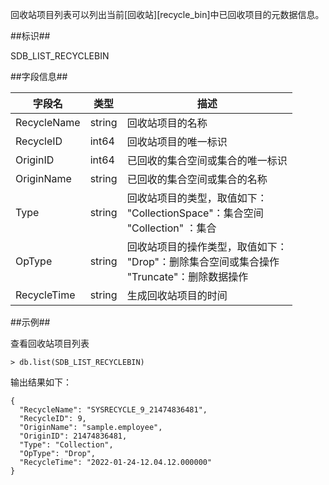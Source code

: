 [^_^]:
    回收站项目列表

回收站项目列表可以列出当前[回收站][recycle_bin]中已回收项目的元数据信息。

##标识##

SDB_LIST_RECYCLEBIN

##字段信息##

| 字段名          | 类型       | 描述 |
| --------------- | ---------- | ---- |
| RecycleName     | string     | 回收站项目的名称 |
| RecycleID       | int64      | 回收站项目的唯一标识 |
| OriginID        | int64      | 已回收的集合空间或集合的唯一标识   |
| OriginName      | string     | 已回收的集合空间或集合的名称 |
| Type            | string     | 回收站项目的类型，取值如下：<br>"CollectionSpace"：集合空间<br>"Collection" ：集合 |
| OpType          | string     | 回收站项目的操作类型，取值如下：<br>"Drop"：删除集合空间或集合操作<br>"Truncate"：删除数据操作 |
| RecycleTime     | string     | 生成回收站项目的时间 |

##示例##

查看回收站项目列表

```lang-javascript
> db.list(SDB_LIST_RECYCLEBIN)
```

输出结果如下：

```lang-json
{
  "RecycleName": "SYSRECYCLE_9_21474836481",
  "RecycleID": 9,
  "OriginName": "sample.employee",
  "OriginID": 21474836481,
  "Type": "Collection",
  "OpType": "Drop",
  "RecycleTime": "2022-01-24-12.04.12.000000"
}
```


[^_^]:
    本文使用的所有引用及链接
[recycle_bin]:manual/Distributed_Engine/Maintainance/recycle_bin.md